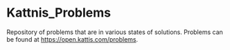 # Kattnis_Problems
Repository of problems that are in various states of solutions. Problems can be found at https://open.kattis.com/problems.
